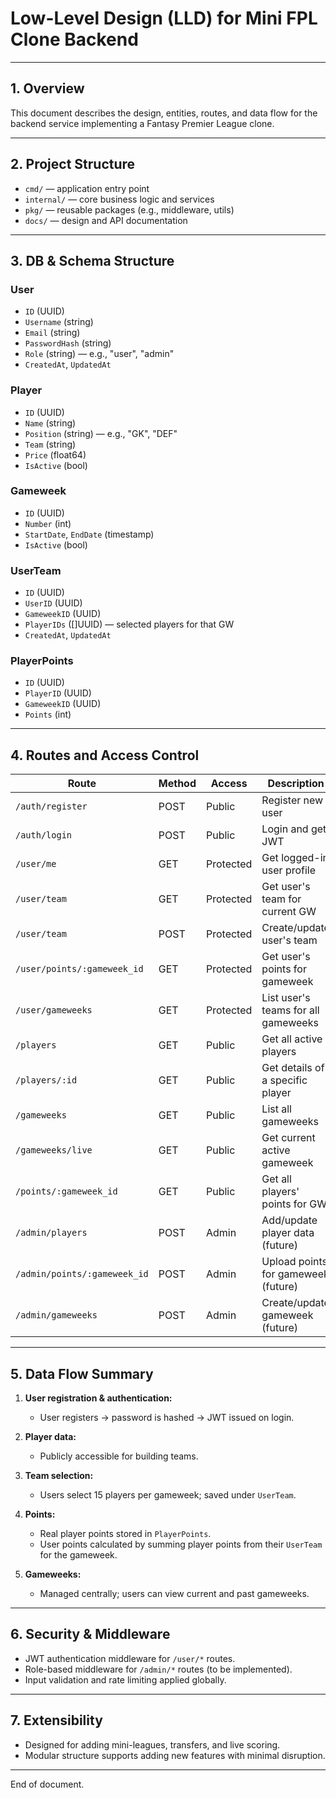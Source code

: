 # Low-Level Design (LLD) for Mini FPL Clone Backend

---

## 1. Overview

This document describes the design, entities, routes, and data flow for the backend service implementing a Fantasy Premier League clone.

---

## 2. Project Structure

- `cmd/` — application entry point  
- `internal/` — core business logic and services  
- `pkg/` — reusable packages (e.g., middleware, utils)  
- `docs/` — design and API documentation

---

## 3. DB & Schema Structure

### User
- `ID` (UUID)  
- `Username` (string)  
- `Email` (string)  
- `PasswordHash` (string)  
- `Role` (string) — e.g., "user", "admin"  
- `CreatedAt`, `UpdatedAt`

### Player
- `ID` (UUID)  
- `Name` (string)  
- `Position` (string) — e.g., "GK", "DEF"  
- `Team` (string)  
- `Price` (float64)  
- `IsActive` (bool)  

### Gameweek
- `ID` (UUID)  
- `Number` (int)  
- `StartDate`, `EndDate` (timestamp)  
- `IsActive` (bool)

### UserTeam
- `ID` (UUID)  
- `UserID` (UUID)  
- `GameweekID` (UUID)  
- `PlayerIDs` ([]UUID) — selected players for that GW  
- `CreatedAt`, `UpdatedAt`

### PlayerPoints
- `ID` (UUID)  
- `PlayerID` (UUID)  
- `GameweekID` (UUID)  
- `Points` (int)

---

## 4. Routes and Access Control

| Route                       | Method | Access      | Description                        |
|-----------------------------|--------|-------------|------------------------------------|
| `/auth/register`            | POST   | Public      | Register new user                  |
| `/auth/login`               | POST   | Public      | Login and get JWT                  |
| `/user/me`                  | GET    | Protected   | Get logged-in user profile         |
| `/user/team`                | GET    | Protected   | Get user's team for current GW     |
| `/user/team`                | POST   | Protected   | Create/update user's team          |
| `/user/points/:gameweek_id` | GET    | Protected   | Get user's points for gameweek     |
| `/user/gameweeks`           | GET    | Protected   | List user's teams for all gameweeks|
| `/players`                  | GET    | Public      | Get all active players             |
| `/players/:id`              | GET    | Public      | Get details of a specific player   |
| `/gameweeks`                | GET    | Public      | List all gameweeks                 |
| `/gameweeks/live`           | GET    | Public      | Get current active gameweek        |
| `/points/:gameweek_id`      | GET    | Public      | Get all players' points for GW     |
| `/admin/players`            | POST   | Admin       | Add/update player data (future)    |
| `/admin/points/:gameweek_id`| POST   | Admin       | Upload points for gameweek (future)|
| `/admin/gameweeks`          | POST   | Admin       | Create/update gameweek (future)    |

---

## 5. Data Flow Summary

1. **User registration & authentication:**  
   - User registers → password is hashed → JWT issued on login.

2. **Player data:**  
   - Publicly accessible for building teams.

3. **Team selection:**  
   - Users select 15 players per gameweek; saved under `UserTeam`.

4. **Points:**  
   - Real player points stored in `PlayerPoints`.  
   - User points calculated by summing player points from their `UserTeam` for the gameweek.

5. **Gameweeks:**  
   - Managed centrally; users can view current and past gameweeks.

---

## 6. Security & Middleware

- JWT authentication middleware for `/user/*` routes.  
- Role-based middleware for `/admin/*` routes (to be implemented).  
- Input validation and rate limiting applied globally.

---

## 7. Extensibility

- Designed for adding mini-leagues, transfers, and live scoring.  
- Modular structure supports adding new features with minimal disruption.

---

End of document.
